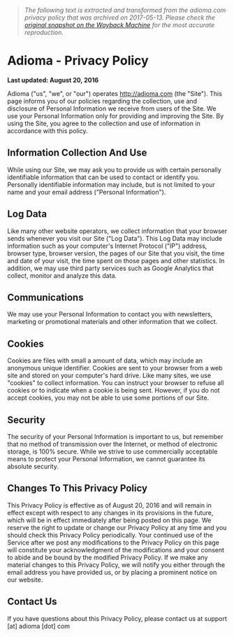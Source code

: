 > *The following text is extracted and transformed from the adioma.com privacy policy that was archived on 2017-05-13. Please check the [original snapshot on the Wayback Machine](https://web.archive.org/web/20170513090703id_/https%3A//adioma.com/privacy) for the most accurate reproduction.*

# Adioma - Privacy Policy

**Last updated: August 20, 2016**

Adioma ("us", "we", or "our") operates http://adioma.com (the "Site"). This page informs you of our policies regarding the collection, use and disclosure of Personal Information we receive from users of the Site. We use your Personal Information only for providing and improving the Site. By using the Site, you agree to the collection and use of information in accordance with this policy. 

## Information Collection And Use

While using our Site, we may ask you to provide us with certain personally identifiable information that can be used to contact or identify you. Personally identifiable information may include, but is not limited to your name and your email address ("Personal Information"). 

## Log Data

Like many other website operators, we collect information that your browser sends whenever you visit our Site ("Log Data"). This Log Data may include information such as your computer's Internet Protocol ("IP") address, browser type, browser version, the pages of our Site that you visit, the time and date of your visit, the time spent on those pages and other statistics. In addition, we may use third party services such as Google Analytics that collect, monitor and analyze this data. 

## Communications

We may use your Personal Information to contact you with newsletters, marketing or promotional materials and other information that we collect. 

## Cookies

Cookies are files with small a amount of data, which may include an anonymous unique identifier. Cookies are sent to your browser from a web site and stored on your computer's hard drive. Like many sites, we use "cookies" to collect information. You can instruct your browser to refuse all cookies or to indicate when a cookie is being sent. However, if you do not accept cookies, you may not be able to use some portions of our Site. 

## Security

The security of your Personal Information is important to us, but remember that no method of transmission over the Internet, or method of electronic storage, is 100% secure. While we strive to use commercially acceptable means to protect your Personal Information, we cannot guarantee its absolute security. 

## Changes To This Privacy Policy

This Privacy Policy is effective as of August 20, 2016 and will remain in effect except with respect to any changes in its provisions in the future, which will be in effect immediately after being posted on this page. We reserve the right to update or change our Privacy Policy at any time and you should check this Privacy Policy periodically. Your continued use of the Service after we post any modifications to the Privacy Policy on this page will constitute your acknowledgment of the modifications and your consent to abide and be bound by the modified Privacy Policy. If we make any material changes to this Privacy Policy, we will notify you either through the email address you have provided us, or by placing a prominent notice on our website. 

## Contact Us

If you have questions about this Privacy Policy, please contact us at support [at] adioma [dot] com
